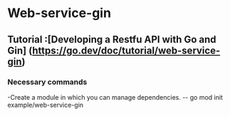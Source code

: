 # Web-service-gin
## Tutorial :[Developing a Restfu API with Go and Gin] (https://go.dev/doc/tutorial/web-service-gin)


### Necessary commands

-Create a module in which you can manage dependencies. 
 --  go mod init example/web-service-gin